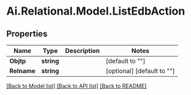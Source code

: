 
# Ai.Relational.Model.ListEdbAction

## Properties

Name | Type | Description | Notes
------------ | ------------- | ------------- | -------------
**Objtp** | **string** |  | [default to ""]
**Relname** | **string** |  | [optional] [default to ""]

[[Back to Model list]](../README.md#documentation-for-models)
[[Back to API list]](../README.md#documentation-for-api-endpoints)
[[Back to README]](../README.md)

